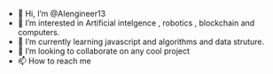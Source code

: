 - 👋 Hi, I’m @AIengineer13
- 👀 I’m interested in  Artificial intelgence , robotics , blockchain and computers. 
- 🌱 I’m currently learning javascript and algorithms and data struture.
- 💞️ I’m looking to collaborate on any cool project
- 📫 How to reach me 

<!---
AIengineer13/AIengineer13 is a ✨ special ✨ repository because its `README.md` (this file) appears on your GitHub profile.
You can click the Preview link to take a look at your changes.
--->
